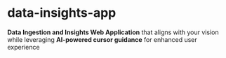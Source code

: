 # data-insights-app
**Data Ingestion and Insights Web Application** that aligns with your vision while leveraging **AI-powered cursor guidance** for enhanced user experience
